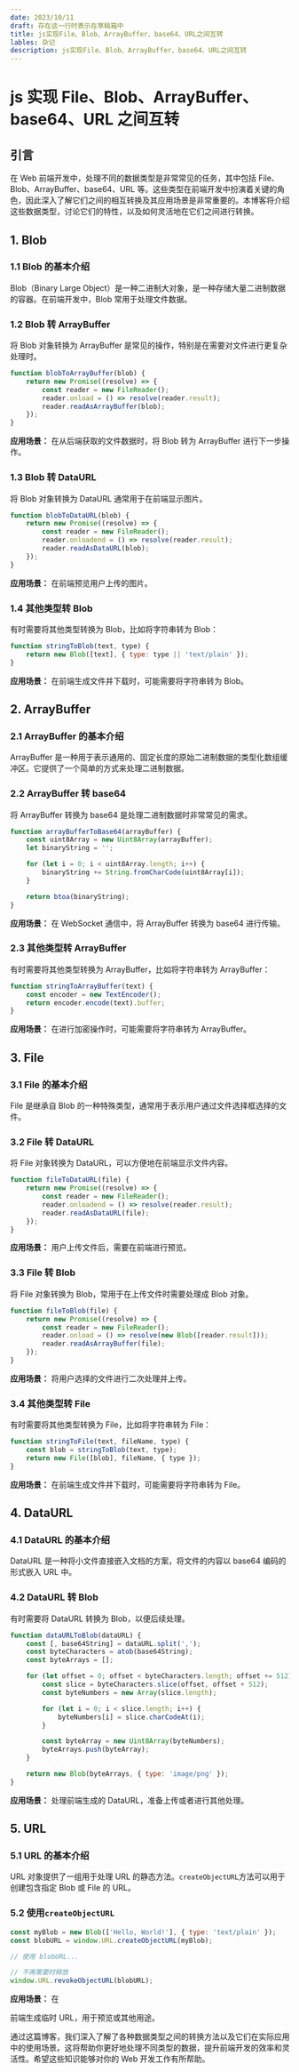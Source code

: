 ```yaml
---
date: 2023/10/11
draft: 存在这一行时表示在草稿箱中
title: js实现File、Blob、ArrayBuffer、base64、URL之间互转
lables: 杂记
description: js实现File、Blob、ArrayBuffer、base64、URL之间互转
---
```


# js 实现 File、Blob、ArrayBuffer、base64、URL 之间互转

## 引言

在 Web 前端开发中，处理不同的数据类型是非常常见的任务，其中包括 File、Blob、ArrayBuffer、base64、URL 等。这些类型在前端开发中扮演着关键的角色，因此深入了解它们之间的相互转换及其应用场景是非常重要的。本博客将介绍这些数据类型，讨论它们的特性，以及如何灵活地在它们之间进行转换。

## 1. Blob

### 1.1 Blob 的基本介绍

Blob（Binary Large Object）是一种二进制大对象，是一种存储大量二进制数据的容器。在前端开发中，Blob 常用于处理文件数据。

### 1.2 Blob 转 ArrayBuffer

将 Blob 对象转换为 ArrayBuffer 是常见的操作，特别是在需要对文件进行更复杂处理时。

```javascript
function blobToArrayBuffer(blob) {
    return new Promise((resolve) => {
        const reader = new FileReader();
        reader.onload = () => resolve(reader.result);
        reader.readAsArrayBuffer(blob);
    });
}
```

**应用场景：** 在从后端获取的文件数据时，将 Blob 转为 ArrayBuffer 进行下一步操作。

### 1.3 Blob 转 DataURL

将 Blob 对象转换为 DataURL 通常用于在前端显示图片。

```javascript
function blobToDataURL(blob) {
    return new Promise((resolve) => {
        const reader = new FileReader();
        reader.onloadend = () => resolve(reader.result);
        reader.readAsDataURL(blob);
    });
}
```

**应用场景：** 在前端预览用户上传的图片。

### 1.4 其他类型转 Blob

有时需要将其他类型转换为 Blob，比如将字符串转为 Blob：

```javascript
function stringToBlob(text, type) {
    return new Blob([text], { type: type || 'text/plain' });
}
```

**应用场景：** 在前端生成文件并下载时，可能需要将字符串转为 Blob。

## 2. ArrayBuffer

### 2.1 ArrayBuffer 的基本介绍

ArrayBuffer 是一种用于表示通用的、固定长度的原始二进制数据的类型化数组缓冲区。它提供了一个简单的方式来处理二进制数据。

### 2.2 ArrayBuffer 转 base64

将 ArrayBuffer 转换为 base64 是处理二进制数据时非常常见的需求。

```javascript
function arrayBufferToBase64(arrayBuffer) {
    const uint8Array = new Uint8Array(arrayBuffer);
    let binaryString = '';

    for (let i = 0; i < uint8Array.length; i++) {
        binaryString += String.fromCharCode(uint8Array[i]);
    }

    return btoa(binaryString);
}
```

**应用场景：** 在 WebSocket 通信中，将 ArrayBuffer 转换为 base64 进行传输。

### 2.3 其他类型转 ArrayBuffer

有时需要将其他类型转换为 ArrayBuffer，比如将字符串转为 ArrayBuffer：

```javascript
function stringToArrayBuffer(text) {
    const encoder = new TextEncoder();
    return encoder.encode(text).buffer;
}
```

**应用场景：** 在进行加密操作时，可能需要将字符串转为 ArrayBuffer。

## 3. File

### 3.1 File 的基本介绍

File 是继承自 Blob 的一种特殊类型，通常用于表示用户通过文件选择框选择的文件。

### 3.2 File 转 DataURL

将 File 对象转换为 DataURL，可以方便地在前端显示文件内容。

```javascript
function fileToDataURL(file) {
    return new Promise((resolve) => {
        const reader = new FileReader();
        reader.onloadend = () => resolve(reader.result);
        reader.readAsDataURL(file);
    });
}
```

**应用场景：** 用户上传文件后，需要在前端进行预览。

### 3.3 File 转 Blob

将 File 对象转换为 Blob，常用于在上传文件时需要处理成 Blob 对象。

```javascript
function fileToBlob(file) {
    return new Promise((resolve) => {
        const reader = new FileReader();
        reader.onload = () => resolve(new Blob([reader.result]));
        reader.readAsArrayBuffer(file);
    });
}
```

**应用场景：** 将用户选择的文件进行二次处理并上传。

### 3.4 其他类型转 File

有时需要将其他类型转换为 File，比如将字符串转为 File：

```javascript
function stringToFile(text, fileName, type) {
    const blob = stringToBlob(text, type);
    return new File([blob], fileName, { type });
}
```

**应用场景：** 在前端生成文件并下载时，可能需要将字符串转为 File。

## 4. DataURL

### 4.1 DataURL 的基本介绍

DataURL 是一种将小文件直接嵌入文档的方案，将文件的内容以 base64 编码的形式嵌入 URL 中。

### 4.2 DataURL 转 Blob

有时需要将 DataURL 转换为 Blob，以便后续处理。

```javascript
function dataURLToBlob(dataURL) {
    const [, base64String] = dataURL.split(',');
    const byteCharacters = atob(base64String);
    const byteArrays = [];

    for (let offset = 0; offset < byteCharacters.length; offset += 512) {
        const slice = byteCharacters.slice(offset, offset + 512);
        const byteNumbers = new Array(slice.length);

        for (let i = 0; i < slice.length; i++) {
            byteNumbers[i] = slice.charCodeAt(i);
        }

        const byteArray = new Uint8Array(byteNumbers);
        byteArrays.push(byteArray);
    }

    return new Blob(byteArrays, { type: 'image/png' });
}
```

**应用场景：** 处理前端生成的 DataURL，准备上传或者进行其他处理。

## 5. URL

### 5.1 URL 的基本介绍

URL 对象提供了一组用于处理 URL 的静态方法。`createObjectURL`方法可以用于创建包含指定 Blob 或 File 的 URL。

### 5.2 使用`createObjectURL`

```javascript
const myBlob = new Blob(['Hello, World!'], { type: 'text/plain' });
const blobURL = window.URL.createObjectURL(myBlob);

// 使用 blobURL...

// 不再需要时释放
window.URL.revokeObjectURL(blobURL);
```

**应用场景：** 在

前端生成临时 URL，用于预览或其他用途。

通过这篇博客，我们深入了解了各种数据类型之间的转换方法以及它们在实际应用中的使用场景。这将帮助你更好地处理不同类型的数据，提升前端开发的效率和灵活性。希望这些知识能够对你的 Web 开发工作有所帮助。
